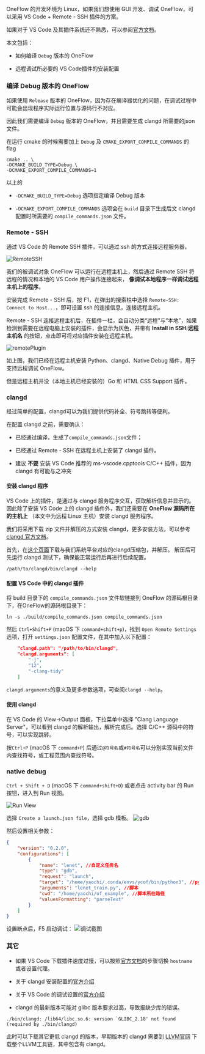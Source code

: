 OneFlow 的开发环境为 Linux，如果我们想使用 GUI 开发、调试 OneFlow，可以采用 VS Code + Remote - SSH 插件的方案。

如果对于 VS Code 及其插件系统还不熟悉，可以参阅[官方文档](https://code.visualstudio.com/docs)。

本文包括：

* 如何编译 `Debug` 版本的 OneFlow

* 远程调试所必要的 VS Code插件的安装配置

### 编译 Debug 版本的 OneFlow

如果使用 `Release` 版本的 OneFlow，因为存在编译器优化的问题，在调试过程中可能会出现程序实际运行位置与源码行不对应。

因此我们需要编译 `Debug` 版本的 OneFlow，并且需要生成 clangd 所需要的json文件。

在运行 cmake 的时候需要加上 `Debug` 及 `CMAKE_EXPORT_COMPILE_COMMANDS` 的 flag

```shell
cmake .. \
-DCMAKE_BUILD_TYPE=Debug \
-DCMAKE_EXPORT_COMPILE_COMMANDS=1
```
以上的

* `-DCMAKE_BUILD_TYPE=Debug` 选项指定编译 Debug 版本

* `-DCMAKE_EXPORT_COMPILE_COMMANDS` 选项会在 `build` 目录下生成后文 clangd 配置时所需要的 `compile_commands.json` 文件。

### Remote - SSH
通过 VS Code 的 Remote SSH 插件，可以通过 ssh 的方式连接远程服务器。

![RemoteSSH](imgs/plugin-remote-ssh.png)

我们的被调试对象 OneFlow 可以运行在远程主机上，然后通过 Remote SSH 将远程的情况和本地的 VS Code 用户操作连接起来， **像调试本地程序一样调试远程主机上的程序**。

安装完成 Remote - SSH 后，按 F1，在弹出的搜索栏中选择 `Remote-SSH: Connect to Host...`，即可设置 ssh 的连接信息，连接远程主机。

Remote - SSH 连接远程主机后，在插件一栏，会自动分类“远程”与“本地”，如果检测到需要在远程电脑上安装的插件，会显示为灰色，并带有 **Install in SSH:远程主机名** 的按钮，点击即可将对应插件安装在远程主机。

![remotePlugin](imgs/plugin-remote-ssh-install.png)

如上图，我们已经在远程主机安装 Python、clangd、Native Debug 插件，用于支持远程调试 OneFlow。

但是远程主机并没（本地主机已经安装的）Go 和 HTML CSS Support 插件。


### clangd
经过简单的配置，clangd可以为我们提供代码补全、符号跳转等便利。

在配置 clangd 之前，需要确认：

* 已经通过编译，生成了`compile_commands.json`文件；

* 已经通过 Remote - SSH 在远程主机上安装了 clangd 插件。

* 建议 **不要** 安装 VS Code 推荐的 ms-vscode.cpptools C/C++ 插件，因为 clangd 有可能与之冲突

#### 安装 clangd 程序
VS Code 上的插件，是通过与 clangd 服务程序交互，获取解析信息并显示的。因此除了安装 VS Code 上的 clangd 插件外，我们还需要在 **OneFlow 源码所在的主机上** （本文中为远程 Linux 主机）安装 clangd 服务程序。

我们将采用下载 zip 文件并解压的方式安装 clangd，更多安装方法，可以参考 [clangd 官方文档](https://clangd.llvm.org/installation.html)。

首先，在[这个页面](https://github.com/clangd/clangd/releases/)下载与我们系统平台对应的clangd压缩包，并解压。
解压后可先运行 clangd 测试下，确保能正常运行后再进行后续配置。

```shell
/path/to/clangd/bin/clangd --help
```

#### 配置 VS Code 中的 clangd 插件

将 build 目录下的 `compile_commands.json` 文件软链接到 OneFlow 的源码根目录下，在OneFlow的源码根目录下：

```shell
ln -s ./build/compile_commands.json compile_commands.json
```

然后 `Ctrl+Shift+P` (macOS 下 `command+shift+p`)，找到 `Open Remote Settings` 选项，打开 `settings.json` 配置文件，在其中加入以下配置：

```json
    "clangd.path": "/path/to/bin/clangd",
    "clangd.arguments": [
        "-j",
        "12",
        "-clang-tidy"
    ]
```
`clangd.arguments`的意义及更多参数选项，可查阅`clangd --help`。

#### 使用 clangd
在 VS Code 的 View->Output 面板，下拉菜单中选择 "Clang Language Server"，可以看到 clangd 的解析输出，解析完成后。选择 C/C++ 源码中的符号，可以实现跳转。

按`Ctrl+P` (macOS 下 `command+P`) 后通过`@符号名`或`#符号名`可以分别实现当前文件内查找符号，或工程范围内查找符号。



### native debug
`Ctrl + Shift + D` (macOS 下 `command+shift+D`) 或者点击 activity bar 的 Run 按钮，进入到 Run 视图。

![Run View](imgs/run-view.png)

选择 `Create a launch.json file`，选择 gdb 模板。
![gdb](imgs/gdb-select.png)

然后设置相关参数：
```json
{
    "version": "0.2.0",
    "configurations": [
        {
            "name": "lenet", //自定义任务名
            "type": "gdb",
            "request": "launch",
            "target": "/home/yaochi/.conda/envs/ycof/bin/python3", //python路径
            "arguments": "lenet_train.py", //脚本
            "cwd": "/home/yaochi/of_example", //脚本所在路径
            "valuesFormatting": "parseText"
        }
    ]
}
```

设置断点后，F5 启动调试：
![调试截图](imgs/debug_snapshot.png)

### 其它

* 如果 VS Code 下载插件速度过慢，可以按照[官方文档](https://code.visualstudio.com/docs/setup/network)的步骤切换 `hostname` 或者设置代理。

* 关于 clangd 安装配置的[官方介绍](https://clang.llvm.org/extra/clangd/Installation.html)

* 关于 VS Code 的调试设置的[官方介绍](https://code.visualstudio.com/docs/editor/debugging)

* clangd 的最新版本可能对 glibc 版本要求过高，导致报缺少库的错误。

```shell
./bin/clangd: /lib64/libc.so.6: version `GLIBC_2.18' not found (required by ./bin/clangd)
```

此时可以下载其它更低 clangd 的版本，早期版本的 clangd 需要到 [LLVM官网](https://releases.llvm.org/download.html) 下载整个LLVM工具链，其中包含有 clangd。
